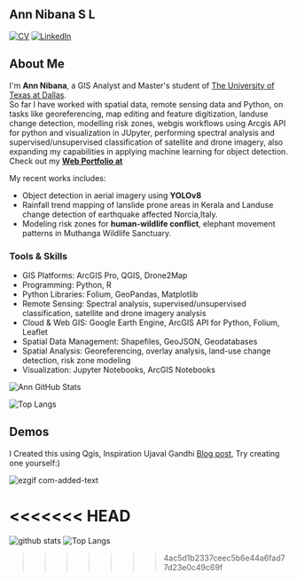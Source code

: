 ## Ann Nibana S L
[![CV](https://img.shields.io/badge/My%20CV-View-orange?style=flat&logo=adobeacrobatreader)](https://your-cv-link.com)
[![LinkedIn](https://img.shields.io/badge/LinkedIn-AnnNibana-blue?style=flat&logo=linkedin)](https://www.linkedin.com/in/YOUR-LINKEDIN-HERE)


## About Me

I'm **Ann Nibana**, a GIS Analyst and Master's student of [The University of Texas at Dallas](https://www.utdallas.edu/).  
So far I have worked with spatial data, remote sensing data and Python, on tasks like georeferencing, map editing and feature digitization, landuse change detection, modelling risk zones, webgis workflows using Arcgis API for python and visualization in JUpyter, performing spectral analysis and supervised/unsupervised classification of satellite and drone imagery, also expanding my capabilities in applying machine learning for object detection. Check out my **[Web Portfolio at](https://gisannmap.github.io/)**

My recent works includes:  
- Object detection in aerial imagery using **YOLOv8**  
- Rainfall trend mapping of lanslide prone areas in Kerala and Landuse change detection of earthquake affected Norcia,Italy.
- Modeling risk zones for **human-wildlife conflict**, elephant movement patterns in Muthanga Wildlife Sanctuary.

### Tools & Skills
- GIS Platforms: ArcGIS Pro, QGIS, Drone2Map  
- Programming: Python, R  
- Python Libraries: Folium, GeoPandas, Matplotlib  
- Remote Sensing: Spectral analysis, supervised/unsupervised classification, satellite and drone imagery analysis  
- Cloud & Web GIS: Google Earth Engine, ArcGIS API for Python, Folium, Leaflet 
- Spatial Data Management: Shapefiles, GeoJSON, Geodatabases  
- Spatial Analysis: Georeferencing, overlay analysis, land-use change detection, risk zone modeling  
- Visualization: Jupyter Notebooks, ArcGIS Notebooks


![Ann GitHub Stats](https://github-readme-stats-sigma-five.vercel.app/api?username=gisannmap&show_icons=true&theme=default&hide_border=false)

![Top Langs](https://github-readme-stats-sigma-five.vercel.app/api/top-langs/?username=gisannmap&hide=scss,css,html,javascript,go,tex&langs_count=3&theme=default&hide_border=false&layout=compact)


## Demos
 I Created this using Qgis, Inspiration Ujaval Gandhi [Blog post](https://www.qgistutorials.com/en/docs/3/animating_time_series.html),
 Try creating one yourself:)

 ![ezgif com-added-text](https://github.com/user-attachments/assets/60f5db52-2d7d-41db-9909-4f53d3e14c78)
 
 
 <!-- Created this short walk trail in Qgis tracking location using [GPS logger app](https://play.google.com/store/apps/details?id=eu.basicairdata.graziano.gpslogger&pcampaignid=web_share)


![ezgif com-added-text (2)](https://github.com/user-attachments/assets/f960a257-c587-4366-872e-e231a8ec8d87)

<!--![github stats](https://github-readme-stats-sigma-five.vercel.app/api?username=gisannmap&show_icons=true&theme=highcontrast)
![Top Langs](https://github-readme-stats-sigma-five.vercel.app/api/top-langs/?username=gisannmap&hide=scss,css,html,javascript,go,tex&show=python,jupyter%20notebook,r&theme=dark)



<<<<<<< HEAD
=======
Committed and driven GIS scholar looking for opportunities to leverage academic and professional development to contribute to the academic community. Striving to develop skills while fostering a learning pathway that involves creativity, critical thinking and intellectual growth.
>>>>>>> 4ac5d1b2337ceec5b6e44a6fad77d23e0c49c69f



<!--## Education
Masters in GIS, University of Texas Dallas
 PG diploma in GIS
December 2021 - 2022
Bishop Moore College, University of Kerala:
Master of Science in Physics 
Oct 2016 - Aug 2018
Bachelor of Science in Physics
July 2013 - March 2016-->
<!--### Projects and Accolades
Human Elephant Conflict and Forest Fire Vulnerability Assessment using GIS Techniques(Frequency ratio analysis method): A Study of Muthanga Wildlife Range, Kerala.  —2022, done under the mentorship of  Dr Rajesh Ragunath during the 2nd Semester, Post Graduate Diploma in Geospatial InformationScience and Technology.

E-training on ‘Basics of Image Interpretation’ .Conducted by Geological Survey of India–2021.

‘Project Analyst Trainee’ for a period of 3 months in Sysh innovations pvt ltd, GIS based company–2022.

---
<!--## Skills
ArcGIS,
QGIS,
Erdas Imagine,
Microsoft (Excel,Powerpoint,Word)-->

<<<<<<< HEAD
=======
![github stats](https://github-readme-stats-sigma-five.vercel.app/api?username=gisannmap&show_icons=true&theme=highcontrast)
![Top Langs](https://github-readme-stats-sigma-five.vercel.app/api/top-langs/?username=gisannmap&show=javascript,python,go,html,css,tex&theme=dark)
>>>>>>> 4ac5d1b2337ceec5b6e44a6fad77d23e0c49c69f
















<!--
**gisannmap/gisannmap** is a ✨ _special_ ✨ repository because its `README.md` (this file) appears on your GitHub profile.

Here are some ideas to get you started:

- 🔭 I’m currently working on ...
- 🌱 I’m currently learning ...
- 👯 I’m looking to collaborate on ...
- 🤔 I’m looking for help with ...
- 💬 Ask me about ...
- 📫 How to reach me: ...
- 😄 Pronouns: ...
- ⚡ Fun fact: ...
-->
